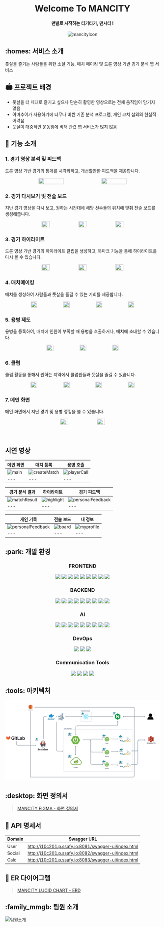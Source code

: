 <div align=center>

# Welcome To **MANCITY**

#### 맨발로 시작하는 티키타카, 맨시티 !

![mancityIcon](https://github.com/gnoesnooj/iandwe/assets/91658692/b92989df-2af1-4e4e-ab34-c6d27926b668)

</div>

## :homes: 서비스 소개

풋살을 즐기는 사람들을 위한 소셜 기능, 매치 메이킹 및 드론 영상 기반 경기 분석 앱 서비스

## :stadium: 프로젝트 배경

- 풋살을 더 제대로 즐기고 싶으나 단순히 촬영한 영상으로는 전체 움직임이 담기지 않음
- 아마추어가 사용하기에 너무나 비싼 기존 분석 프로그램, 개인 코치 섭외의 현실적 어려움
- 풋살이 대중적인 운동임에 비해 관련 앱 서비스가 많지 않음

## :nut_and_bolt: 기능 소개

### 1. 경기 영상 분석 및 피드백

드론 영상 기반 경기의 통계를 시각화하고, 개선할만한 피드백을 제공합니다.

<div align=center>
<img src="https://github.com/gnoesnooj/iandwe/assets/91658692/9462db86-962a-432f-9a7d-51d72da12267" width="40%" height="40%" />
<img src="https://github.com/gnoesnooj/iandwe/assets/91658692/673f8ecc-be27-4f06-b2a5-99363117a21e" width="40%" height="40%" />
</div>

### 2. 경기 다시보기 및 전술 보드

지난 경기 영상을 다시 보고, 원하는 시간대에 해당 선수들의 위치에 맞춰 전술 보드를 생성해줍니다.

<div align=center>
<img src="exec/imgs/replay.jpg" width="23%" height="23%" />  <img src="exec/imgs/jeonsul.jpg" width="23%" height="23%" /> <img src="exec/imgs/jeonsul_list.jpg" width="23%" height="23%" />
</div>

### 3. 경기 하이라이트

드론 영상 기반 경기의 하이라이트 클립을 생성하고, 북마크 기능을 통해 하이라이트를 다시 볼 수 있습니다.

<div align=center>
<img src="https://github.com/gnoesnooj/iandwe/assets/91658692/32bd35ad-f448-4848-864f-b88e650690af" width="23%" height="23%" />
<img src="https://github.com/gnoesnooj/iandwe/assets/91658692/98b9e915-4fd4-4dfb-bc80-71c26ee93f7a" width="23%" height="23%" />
<img src="https://github.com/gnoesnooj/iandwe/assets/91658692/c7302ce6-49e6-49b0-a8e9-da296376fb4b" width="23%" height="23%" />
</div>

### 4. 매치메이킹

매치를 생성하여 사람들과 풋살을 즐길 수 있는 기회를 제공합니다.

<div align=center>
<img src="https://github.com/gnoesnooj/iandwe/assets/91658692/875e9878-96e4-491b-b0f3-3eb04fd9f7f2" width="20%" height="20%" />
<img src="exec/imgs/match_detail.jpg" width="20.5%" height="20%" />
<img src="https://github.com/gnoesnooj/iandwe/assets/91658692/5a075ee5-602f-41bc-8c4e-45a446e65bbb" width="20%" height="20%" />
<img src="https://github.com/gnoesnooj/iandwe/assets/91658692/c4e2d96e-1c2b-4835-8cbf-c283c49e6fb4" width="20%" height="20%" />
</div>

### 5. 용병 제도

용병을 등록하여, 매치에 인원이 부족할 때 용병을 호출하거나, 매치에 초대할 수 있습니다.

<div align=center>
<img src="exec/imgs/yong_list.jpg" width="20.5%" height="20%" /> <img src="exec/imgs/yong_click.jpg" width="20.5%" height="20%" />
<img src="https://github.com/gnoesnooj/iandwe/assets/91658692/5b4ff815-cb09-4737-b2e1-10a165811b67" width="20%" height="20%" />
</div>

### 6. 클럽

클럽 활동을 통해서 원하는 지역에서 클럽원들과 풋살을 즐길 수 있습니다.

<div align=center>
<img src="exec/imgs/club_list.jpg" width="20.5%" height="20%" />
<img src="https://github.com/gnoesnooj/iandwe/assets/91658692/008130b7-e9b7-423b-a19b-cfb6aa816606" width="20%" height="20%" />
<img src="https://github.com/gnoesnooj/iandwe/assets/91658692/f39bd75b-fa56-4bf4-8cf0-08ff17323d35" width="20%" height="20%" />
<img src="exec/imgs/club_error.jpg" width="20.5%" height="20%" />
</div>

### 7. 메인 화면

메인 화면에서 지난 경기 및 용병 랭킹을 볼 수 있습니다.

<div align=center>
<img src="exec/imgs/home_1.jpg" width="23%" height="23%" /> <img src="exec/imgs/home_2.jpg" width="23%" height="23%" />
</div>

<br/>
<br/>

## 시연 영상

| 메인 화면                    | 매치 등록                                  | 용병 호출                                |
| ---------------------------- | ------------------------------------------ | ---------------------------------------- |
| ![main](./exec/gif/main.gif) | ![createMatch](./exec/gif/createMatch.gif) | ![playerCall](./exec/gif/playerCall.gif) |
| ---                          | ---                                        | ---                                      |

| 경기 분석 결과                             | 하이라이트                             | 경기 피드백                                          |
| ------------------------------------------ | -------------------------------------- | ---------------------------------------------------- |
| ![matchResult](./exec/gif/matchResult.gif) | ![highlight](./exec/gif/highlight.gif) | ![personalFeedback](./exec/gif/personalFeedback.gif) |
| ---                                        | ---                                    | ---                                                  |

| 개인 기록                                            | 전술 보드                      | 내 정보                                |
| ---------------------------------------------------- | ------------------------------ | -------------------------------------- |
| ![personalFeedback](./exec/gif/personalFeedback.gif) | ![board](./exec/gif/board.gif) | ![myprofile](./exec/gif/myprofile.gif) |
| ---                                                  | ---                            | ---                                    |

## :park: 개발 환경

<div align=center>

### FRONTEND

<img src="https://img.shields.io/badge/React-61DAFB?style=for-the-badge&logo=React&logoColor=black">
<img src="https://img.shields.io/badge/ZUSTAND-764ABC?style=for-the-badge&logo=redux&logoColor=white">
<img src="https://img.shields.io/badge/StyledComponents-DB7093?style=for-the-badge&logo=styledcomponents&logoColor=white"> <img src="https://img.shields.io/badge/pwa-FF6F00?style=for-the-badge&logo=pwa&logoColor=white"> <img src="https://img.shields.io/badge/node-6db33f?style=for-the-badge&logo=javascript&logoColor=white"/> <img src="https://img.shields.io/badge/Vite-db55ef?style=for-the-badge&logo=vite&logoColor=white"/> <img src="https://img.shields.io/badge/tailwind-000096?style=for-the-badge&logo=bootstrap&logoColor=white"/> <img src="https://img.shields.io/badge/vscode-0000ef?style=for-the-badge&logo=visualstudio&logoColor=white"/> <img src="https://img.shields.io/badge/storybook-f03ff3?style=for-the-badge&logo=storybook&logoColor=white"/>

### BACKEND

<img src="https://img.shields.io/badge/IntellijIdea-554477?style=for-the-badge&logo=intellijidea&logoColor=white"> <img src="https://img.shields.io/badge/Springboot-6DB33F?style=for-the-badge&logo=springboot&logoColor=white"> <img src="https://img.shields.io/badge/MySQL-4479A1?style=for-the-badge&logo=mysql&logoColor=white"> <img src="https://img.shields.io/badge/AWS S3-DC382D?style=for-the-badge&logo=amazons3&logoColor=white"> <img src="https://img.shields.io/badge/AmazonEC2-FF9900?style=for-the-badge&logo=amazonec2&logoColor=white"> <img src="https://img.shields.io/badge/Java-BA5922?style=for-the-badge&logo=Jameson&logoColor=white"/> <img src="https://img.shields.io/badge/Swagger-7BB27F?style=for-the-badge&logo=Swagger&logoColor=white"/> <img src="https://img.shields.io/badge/Gradle-010101?style=for-the-badge&logo=gradle&logoColor=white"/> <img src="https://img.shields.io/badge/Netflix Eureka-BA5922?style=for-the-badge&logo=netflix&logoColor=white"/>

### AI

<img src="https://img.shields.io/badge/CITRIX-FF9900?style=for-the-badge&logo=Citrix&logoColor=white"/> <img src="https://img.shields.io/badge/FLASK-000000?style=for-the-badge&logo=Flask&logoColor=white"/> <img src="https://img.shields.io/badge/python-446611?style=for-the-badge&logo=python&logoColor=white"/> <img src="https://img.shields.io/badge/yolo v8-eee555?style=for-the-badge&logo=flask&logoColor=white"/> <img src="https://img.shields.io/badge/Botsort-555eee?style=for-the-badge&logo=sololearn&logoColor=white"/> <img src="https://img.shields.io/badge/Bytetrack-5e5e5e?style=for-the-badge&logo=&logoColor=white"/> <img src="https://img.shields.io/badge/jupyter-bb3311?style=for-the-badge&logo=jupyter&logoColor=white"/> <img src="https://img.shields.io/badge/opencv-000000?style=for-the-badge&logo=opencv&logoColor=white"/> <img src="https://img.shields.io/badge/pytorch-3355ef?style=for-the-badge&logo=pytorch&logoColor=white"/>

### DevOps

<img src="https://img.shields.io/badge/Docker-2496ED?style=for-the-badge&logo=docker&logoColor=white"> <img src="https://img.shields.io/badge/Jenkins-D24939?style=for-the-badge&logo=jenkins&logoColor=white"/> <img src="https://img.shields.io/badge/Nginx-009639?style=for-the-badge&logo=nginx&logoColor=white"/>

### Communication Tools

<img src="https://img.shields.io/badge/GitLab-FC6D26?style=for-the-badge&logo=gitlab&logoColor=white"> <img src="https://img.shields.io/badge/Jira-0052CC?style=for-the-badge&logo=jirasoftware&logoColor=white"> <img src="https://img.shields.io/badge/Notion-000000?style=for-the-badge&logo=notion&logoColor=white"> <img src="https://img.shields.io/badge/mattermost-224477?style=for-the-badge&logo=mattermost&logoColor=white">

</div>

## :tools: 아키텍처

![아키텍처](exec/imgs/Architecture.png)

## :desktop: 화면 정의서

> [MANCITY FIGMA - 화면 정의서](https://www.figma.com/file/JwSL8sh6llTJinGxoLvuPu/MANCITY?type=design&node-id=0-1&mode=design&t=eAtAYkD2Ky5DAAkR-0)

## :handshake: API 명세서

| Domain | Swagger URL                                          |
| ------ | ---------------------------------------------------- |
| User   | http://j10c201.p.ssafy.io:8081/swagger-ui/index.html |
| Social | http://j10c201.p.ssafy.io:8082/swagger-ui/index.html |
| Calc   | http://j10c201.p.ssafy.io:8083/swagger-ui/index.html |

## :department_store: ER 다이어그램

> [MANCITY LUCID CHART - ERD](https://lucid.app/lucidchart/3908db42-d6c1-496f-81e3-764e79c50846/edit?viewport_loc=-238%2C-255%2C2446%2C1079%2C0_0&invitationId=inv_3dd803fe-8963-417c-8241-5cbbd93900b3)

## :family_mmgb: 팀원 소개

![팀원소개](https://github.com/gnoesnooj/iandwe/assets/91658692/c5e66e85-d8a9-4621-a89c-e0e01756e225)
